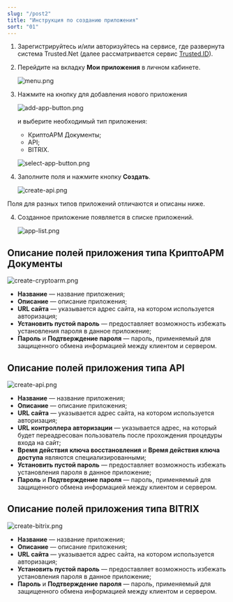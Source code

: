 ```yaml
---
slug: "/post2"
title: "Инструкция по созданию приложения"
sort: "01"
---
```


1. Зарегистрируйтесь и/или авторизуйтесь на сервисе, где развернута система Trusted.Net (далее рассматривается сервис [Trusted.ID](https://id.trusted.plus)).     

1. Перейдите на вкладку **Мои приложения** в личном кабинете.

    ![menu.png](./images/menu.png "Вкладка Мои приложения в горизонтальной навигационной панели сервиса")

2. Нажмите на кнопку для добавления нового приложения 
   
   ![add-app-button.png](./images/add-app-button.png "Кнопка добавления приложения") 
   
   и выберите необходимый тип приложения:
   - КриптоАРМ Документы;
   - API;
   - BITRIX.   
     
   ![select-app-button.png](./images/select-app-button.png "Доступные типы приложений")

3. Заполните поля и нажмите кнопку **Создать**.

    ![create-api.png](./images/create-api.png "Форма создания приложения типа API")

Поля для разных типов приложений отличаются и описаны ниже.

4. Созданное приложение появляется в списке приложений.
   
   ![app-list.png](./images/app-list.png "Список приложений")
 
## Описание полей приложения типа КриптоАРМ Документы

![create-cryptoarm.png](./images/create-cryptoarm.png "Форма создания приложения типа КриптоАРМ Документы")

 - **Название** — название приложения;
 - **Описание** — описание приложения;
 - **URL сайта** — указывается адрес сайта,  на котором используется авторизация;
 - **Установить  пустой пароль** — предоставляет возможность избежать установления пароля в данное приложение;
 - **Пароль** и **Подтверждение пароля** — пароль, применяемый для защищенного обмена информацией между клиентом и сервером.

## Описание полей приложения типа API

![create-api.png](./images/create-api.png "Форма создания приложения типа API")

 - **Название** — название приложения;
 - **Описание** — описание приложения;
 - **URL сайта** — указывается адрес сайта, на котором используется авторизация;
 - **URL контроллера авторизации**  — указывается адрес, на который будет переадресован пользователь после прохождения процедуры входа на сайт;
 - **Время действия ключа восстановления** и **Время действия ключа доступа** являются специализированными;
 - **Установить  пустой пароль** — предоставляет возможность избежать установления пароля в данное приложение;
 - **Пароль** и **Подтверждение пароля** — пароль, применяемый для защищенного обмена информацией между клиентом и сервером.

## Описание полей приложения типа BITRIX

![create-bitrix.png](./images/create-bitrix.png "Форма создания приложения типа BITRIX")

 - **Название** — название приложения;
 - **Описание** — описание приложения;
 - **URL сайта** — указывается адрес сайта, на котором используется авторизация;
 - **Установить  пустой пароль** — предоставляет возможность избежать установления пароля в данное приложение;
 - **Пароль** и **Подтверждение пароля** — пароль, применяемый для защищенного обмена информацией между клиентом и сервером.




